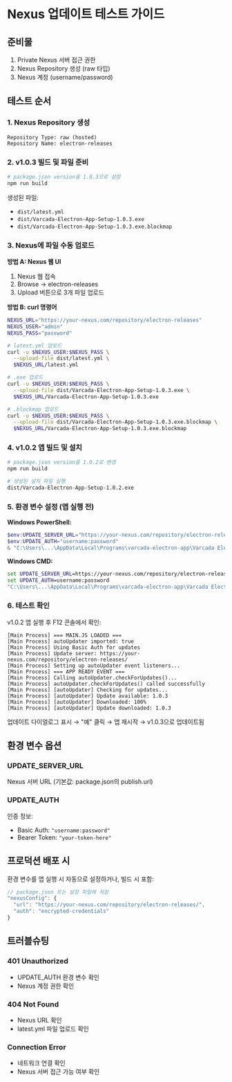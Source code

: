 # Nexus 업데이트 테스트 가이드

## 준비물
1. Private Nexus 서버 접근 권한
2. Nexus Repository 생성 (raw 타입)
3. Nexus 계정 (username/password)

## 테스트 순서

### 1. Nexus Repository 생성
```
Repository Type: raw (hosted)
Repository Name: electron-releases
```

### 2. v1.0.3 빌드 및 파일 준비
```bash
# package.json version을 1.0.3으로 설정
npm run build
```

생성된 파일:
- `dist/latest.yml`
- `dist/Varcada-Electron-App-Setup-1.0.3.exe`
- `dist/Varcada-Electron-App-Setup-1.0.3.exe.blockmap`

### 3. Nexus에 파일 수동 업로드

**방법 A: Nexus 웹 UI**
1. Nexus 웹 접속
2. Browse → electron-releases
3. Upload 버튼으로 3개 파일 업로드

**방법 B: curl 명령어**
```bash
NEXUS_URL="https://your-nexus.com/repository/electron-releases"
NEXUS_USER="admin"
NEXUS_PASS="password"

# latest.yml 업로드
curl -u $NEXUS_USER:$NEXUS_PASS \
  --upload-file dist/latest.yml \
  $NEXUS_URL/latest.yml

# .exe 업로드
curl -u $NEXUS_USER:$NEXUS_PASS \
  --upload-file dist/Varcada-Electron-App-Setup-1.0.3.exe \
  $NEXUS_URL/Varcada-Electron-App-Setup-1.0.3.exe

# .blockmap 업로드
curl -u $NEXUS_USER:$NEXUS_PASS \
  --upload-file dist/Varcada-Electron-App-Setup-1.0.3.exe.blockmap \
  $NEXUS_URL/Varcada-Electron-App-Setup-1.0.3.exe.blockmap
```

### 4. v1.0.2 앱 빌드 및 설치
```bash
# package.json version을 1.0.2로 변경
npm run build

# 생성된 설치 파일 실행
dist/Varcada-Electron-App-Setup-1.0.2.exe
```

### 5. 환경 변수 설정 (앱 실행 전)

**Windows PowerShell:**
```powershell
$env:UPDATE_SERVER_URL="https://your-nexus.com/repository/electron-releases/"
$env:UPDATE_AUTH="username:password"
& "C:\Users\...\AppData\Local\Programs\varcada-electron-app\Varcada Electron App.exe"
```

**Windows CMD:**
```cmd
set UPDATE_SERVER_URL=https://your-nexus.com/repository/electron-releases/
set UPDATE_AUTH=username:password
"C:\Users\...\AppData\Local\Programs\varcada-electron-app\Varcada Electron App.exe"
```

### 6. 테스트 확인

v1.0.2 앱 실행 후 F12 콘솔에서 확인:
```
[Main Process] === MAIN.JS LOADED ===
[Main Process] autoUpdater imported: true
[Main Process] Using Basic Auth for updates
[Main Process] Update server: https://your-nexus.com/repository/electron-releases/
[Main Process] Setting up autoUpdater event listeners...
[Main Process] === APP READY EVENT ===
[Main Process] Calling autoUpdater.checkForUpdates()...
[Main Process] autoUpdater.checkForUpdates() called successfully
[Main Process] [autoUpdater] Checking for updates...
[Main Process] [autoUpdater] Update available: 1.0.3
[Main Process] [autoUpdater] Downloaded: 100%
[Main Process] [autoUpdater] Update downloaded: 1.0.3
```

업데이트 다이얼로그 표시 → "예" 클릭 → 앱 재시작 → v1.0.3으로 업데이트됨

## 환경 변수 옵션

### UPDATE_SERVER_URL
Nexus 서버 URL (기본값: package.json의 publish.url)

### UPDATE_AUTH
인증 정보:
- Basic Auth: `"username:password"`
- Bearer Token: `"your-token-here"`

## 프로덕션 배포 시

환경 변수를 앱 실행 시 자동으로 설정하거나, 빌드 시 포함:
```javascript
// package.json 또는 설정 파일에 저장
"nexusConfig": {
  "url": "https://your-nexus.com/repository/electron-releases/",
  "auth": "encrypted-credentials"
}
```

## 트러블슈팅

### 401 Unauthorized
- UPDATE_AUTH 환경 변수 확인
- Nexus 계정 권한 확인

### 404 Not Found
- Nexus URL 확인
- latest.yml 파일 업로드 확인

### Connection Error
- 네트워크 연결 확인
- Nexus 서버 접근 가능 여부 확인
